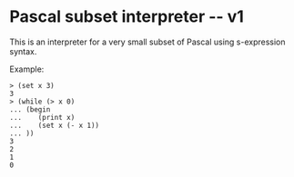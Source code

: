 # Pascal subset interpreter -- v1

This is an interpreter for a very small subset of Pascal using s-expression syntax.

Example:

```
> (set x 3)
3
> (while (> x 0)
... (begin
...    (print x)
...    (set x (- x 1))
... ))
3
2
1
0
``` 
